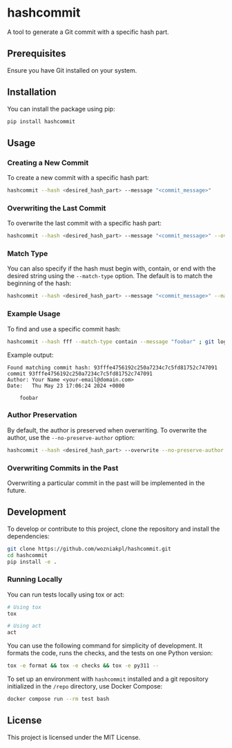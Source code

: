 # hashcommit

A tool to generate a Git commit with a specific hash part.

## Prerequisites

Ensure you have Git installed on your system.

## Installation

You can install the package using pip:

```sh
pip install hashcommit
```

## Usage

### Creating a New Commit

To create a new commit with a specific hash part:

```sh
hashcommit --hash <desired_hash_part> --message "<commit_message>"
```

### Overwriting the Last Commit

To overwrite the last commit with a specific hash part:

```sh
hashcommit --hash <desired_hash_part> --message "<commit_message>" --overwrite
```

### Match Type

You can also specify if the hash must begin with, contain, or end with the desired string using the `--match-type` option. The default is to match the beginning of the hash:

```sh
hashcommit --hash <desired_hash_part> --message "<commit_message>" --match-type <begin|contain|end>
```

### Example Usage

To find and use a specific commit hash:

```sh
hashcommit --hash fff --match-type contain --message "foobar" ; git log -1 | cat
```

Example output:

```
Found matching commit hash: 93fffe4756192c250a7234c7c5fd81752c747091
commit 93fffe4756192c250a7234c7c5fd81752c747091
Author: Your Name <your-email@domain.com>
Date:   Thu May 23 17:06:24 2024 +0000

    foobar
```

### Author Preservation

By default, the author is preserved when overwriting. To overwrite the author, use the `--no-preserve-author` option:

```sh
hashcommit --hash <desired_hash_part> --overwrite --no-preserve-author
```

### Overwriting Commits in the Past

Overwriting a particular commit in the past will be implemented in the future.

## Development

To develop or contribute to this project, clone the repository and install the dependencies:

```sh
git clone https://github.com/wozniakpl/hashcommit.git
cd hashcommit
pip install -e .
```

### Running Locally

You can run tests locally using tox or act:

```sh
# Using tox
tox

# Using act
act
```

You can use the following command for simplicity of development. It formats the code, runs the checks, and the tests on one Python version:

```sh
tox -e format && tox -e checks && tox -e py311 --
```

To set up an environment with `hashcommit` installed and a git repository initialized in the `/repo` directory, use Docker Compose:

```sh
docker compose run --rm test bash
```

## License

This project is licensed under the MIT License.
